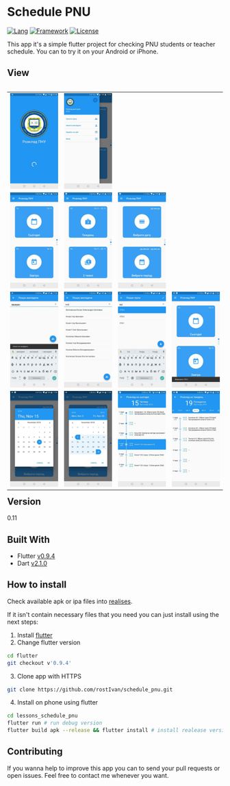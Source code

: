# Schedule PNU
[![Lang](https://img.shields.io/badge/Lang-Dart-blue.svg)](https://www.dartlang.org/)
[![Framework](https://img.shields.io/badge/Made%20with-Flutter-blue.svg)](https://flutter.io/) [![License](https://img.shields.io/badge/License-Apache%202.0-orange.svg)](https://opensource.org/licenses/Apache-2.0)

This app it's a simple flutter project for checking PNU students or teacher schedule. You can to try it on your Android or iPhone.

## View
<table align="left" width="100%">
  <tbody>
    <tr>
      <td colspan="1"> <img src="./screenshots/13.jpg" alt="drawing"/> </td>
      <td colspan="1"> <img src="./screenshots/5.jpg" alt="drawing"/> </td>
    </tr>
    <tr>
        <td> <img src="./screenshots/2.jpg" alt="drawing"/> </td>
        <td> <img src="./screenshots/3.jpg" alt="drawing"/> </td>
        <td> <img src="./screenshots/4.jpg" alt="drawing"/> </td>
    </tr>
    <tr>
          <td> <img src="./screenshots/8.jpg" alt="drawing"/> </td>
          <td> <img src="./screenshots/9.jpg" alt="drawing"/> </td>
          <td> <img src="./screenshots/6.jpg" alt="drawing"/> </td>
          <td> <img src="./screenshots/7.jpg" alt="drawing"/> </td>
    </tr>
    <tr>
          <td> <img src="./screenshots/11.jpg" alt="drawing"/> </td>
          <td> <img src="./screenshots/12.jpg" alt="drawing"/> </td>
          <td> <img src="./screenshots/1.jpg" alt="drawing"/> </td>
          <td> <img src="./screenshots/10.jpg" alt="drawing"/> </td>
    </tr>
  </tbody>
</table>

## Version
0.11
## Built With
* Flutter [v0.9.4](https://github.com/flutter/flutter/wiki/Changelog)
* Dart [v2.1.0](https://www.dartlang.org/tools/sdk)

## How to install
Check available apk or ipa files into [realises](https://github.com/rostIvan/schedule_pnu/releases).

If it isn't contain necessary files that you need you can just install using the next steps:

1. Install [flutter](https://flutter.io/docs/get-started/install)
2. Change flutter version
``` bash
cd flutter
git checkout v'0.9.4'
```
3. Clone app with HTTPS
``` bash
git clone https://github.com/rostIvan/schedule_pnu.git
```
4. Install on phone using flutter
``` bash
cd lessons_schedule_pnu
flutter run # run debug version
flutter build apk --release && flutter install # install realease version
```

## Contributing
If you wanna help to improve this app you can to send your pull requests or open issues. Feel free to contact me whenever you want.
